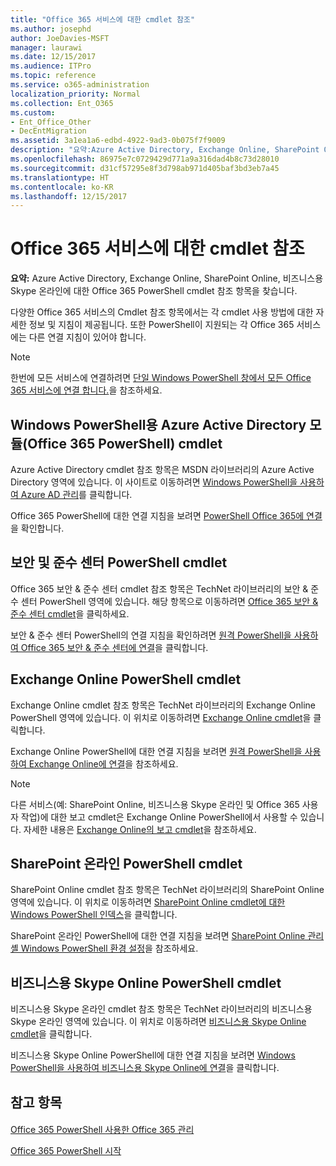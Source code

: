 ```yaml
---
title: "Office 365 서비스에 대한 cmdlet 참조"
ms.author: josephd
author: JoeDavies-MSFT
manager: laurawi
ms.date: 12/15/2017
ms.audience: ITPro
ms.topic: reference
ms.service: o365-administration
localization_priority: Normal
ms.collection: Ent_O365
ms.custom:
- Ent_Office_Other
- DecEntMigration
ms.assetid: 3a1ea1a6-edbd-4922-9ad3-0b075f7f9009
description: "요약:Azure Active Directory, Exchange Online, SharePoint Online, 비즈니스용 Skype 온라인에 대한 Office 365 PowerShell cmdlet 참조 항목을 찾습니다."
ms.openlocfilehash: 86975e7c0729429d771a9a316dad4b8c73d28010
ms.sourcegitcommit: d31cf57295e8f3d798ab971d405baf3bd3eb7a45
ms.translationtype: HT
ms.contentlocale: ko-KR
ms.lasthandoff: 12/15/2017
---
```

# <a name="cmdlet-references-for-office-365-services"></a>Office 365 서비스에 대한 cmdlet 참조

 **요약:** Azure Active Directory, Exchange Online, SharePoint Online, 비즈니스용 Skype 온라인에 대한 Office 365 PowerShell cmdlet 참조 항목을 찾습니다.
  
다양한 Office 365 서비스의 Cmdlet 참조 항목에서는 각 cmdlet 사용 방법에 대한 자세한 정보 및 지침이 제공됩니다. 또한 PowerShell이 지원되는 각 Office 365 서비스에는 다른 연결 지침이 있어야 합니다.
  
> [!NOTE]
> 한번에 모든 서비스에 연결하려면 [단일 Windows PowerShell 창에서 모든 Office 365 서비스에 연결 합니다.](connect-to-all-office-365-services-in-a-single-windows-powershell-window.md)을 참조하세요. 
  
## <a name="azure-active-directory-module-for-windows-powershell-office-365-powershell-cmdlets"></a>Windows PowerShell용 Azure Active Directory 모듈(Office 365 PowerShell) cmdlet

Azure Active Directory cmdlet 참조 항목은 MSDN 라이브러리의 Azure Active Directory 영역에 있습니다. 이 사이트로 이동하려면 [Windows PowerShell을 사용하여 Azure AD 관리](https://go.microsoft.com/fwlink/p/?LinkId=691475)를 클릭합니다.
  
Office 365 PowerShell에 대한 연결 지침을 보려면 [PowerShell Office 365에 연결](connect-to-office-365-powershell.md)을 확인합니다.
  
## <a name="security-amp-compliance-center-powershell-cmdlets"></a>보안 및 준수 센터 PowerShell cmdlet

Office 365 보안 &amp; 준수 센터 cmdlet 참조 항목은 TechNet 라이브러리의 보안 &amp; 준수 센터 PowerShell 영역에 있습니다. 해당 항목으로 이동하려면 [Office 365 보안 &amp; 준수 센터 cmdlet](https://go.microsoft.com/fwlink/p/?LinkId=627085)을 클릭하세요.
  
보안 &amp; 준수 센터 PowerShell의 연결 지침을 확인하려면 [원격 PowerShell을 사용하여 Office 365 보안 &amp; 준수 센터에 연결](https://go.microsoft.com/fwlink/p/?LinkId=627084)을 클릭합니다.
  
## <a name="exchange-online-powershell-cmdlets"></a>Exchange Online PowerShell cmdlet

Exchange Online cmdlet 참조 항목은 TechNet 라이브러리의 Exchange Online PowerShell 영역에 있습니다. 이 위치로 이동하려면 [Exchange Online cmdlet](https://go.microsoft.com/fwlink/p/?LinkID=328213)을 클릭합니다.
  
Exchange Online PowerShell에 대한 연결 지침을 보려면 [원격 PowerShell을 사용하여 Exchange Online에 연결](https://go.microsoft.com/fwlink/p/?LinkId=396554)을 참조하세요.
  
> [!NOTE]
> 다른 서비스(예: SharePoint Online, 비즈니스용 Skype 온라인 및 Office 365 사용자 작업)에 대한 보고 cmdlet은 Exchange Online PowerShell에서 사용할 수 있습니다. 자세한 내용은 [Exchange Online의 보고 cmdlet](https://go.microsoft.com/fwlink/p/?LinkId=691595)을 참조하세요. 
  
## <a name="sharepoint-online-powershell-cmdlets"></a>SharePoint 온라인 PowerShell cmdlet

SharePoint Online cmdlet 참조 항목은 TechNet 라이브러리의 SharePoint Online 영역에 있습니다. 이 위치로 이동하려면 [SharePoint Online cmdlet에 대한 Windows PowerShell 인덱스](https://go.microsoft.com/fwlink/p/?LinkId=691476)을 클릭합니다.
  
SharePoint 온라인 PowerShell에 대한 연결 지침을 보려면 [SharePoint Online 관리 셸 Windows PowerShell 환경 설정](https://go.microsoft.com/fwlink/p/?LinkId=691603)을 참조하세요.
  
## <a name="skype-for-business-online-powershell-cmdlets"></a>비즈니스용 Skype Online PowerShell cmdlet

비즈니스용 Skype 온라인 cmdlet 참조 항목은 TechNet 라이브러리의 비즈니스용 Skype 온라인 영역에 있습니다. 이 위치로 이동하려면 [비즈니스용 Skype Online cmdlet](https://go.microsoft.com/fwlink/p/?LinkId=691474)을 클릭합니다.
  
비즈니스용 Skype Online PowerShell에 대한 연결 지침을 보려면 [Windows PowerShell을 사용하여 비즈니스용 Skype Online에 연결](https://go.microsoft.com/fwlink/p/?LinkId=691607)을 클릭합니다.
  
## <a name="see-also"></a>참고 항목

#### 

[Office 365 PowerShell 사용한 Office 365 관리](manage-office-365-with-office-365-powershell.md)
  
[Office 365 PowerShell 시작](getting-started-with-office-365-powershell.md)

